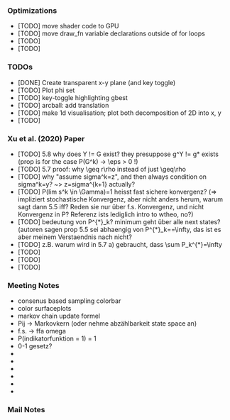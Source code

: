 
### Optimizations

* [TODO] move shader code to GPU
* [TODO] move draw\_fn variable declarations outside of for loops
* [TODO]
* [TODO]


### TODOs
* [DONE] Create transparent x-y plane (and key toggle)
* [TODO] Plot phi set
* [TODO] key-toggle highlighting gbest
* [TODO] arcball: add translation
* [TODO] make 1d visualisation; plot both decomposition of 2D into x, y
* [TODO]

### Xu et al. (2020) Paper
* [TODO] 5.8 why does Y != G exist? they presuppose g^Y != g\* exists (prop is for the case P(G^k) -> \eps > 0 !)
* [TODO] 5.7 proof: why \geq r\rho instead of just \geq\rho
* [TODO] why "assume sigma^k=z", and then always condition on sigma^k=y? ~> z=sigma^{k+1} actually?
* [TODO] P(lim s^k \in \Gamma)=1 heisst fast sichere konvergenz? (=> impliziert stochastische Konvergenz, aber nicht anders herum, warum sagt dann 5.5 iff? Reden sie nur über f.s. Konvergenz, und nicht Konvergenz in P? Referenz ists lediglich intro to wtheo, no?)
* [TODO] bedeutung von P^{\*}\_k? minimum geht über alle next states? (autoren sagen prop 5.5 sei abhaengig von P^{\*}\_k==\infty, das ist es aber meinem Verstaendnis nach nicht?
* [TODO] z.B. warum wird in 5.7 a) gebraucht, dass \sum P\_k^{\*}=\infty
* [TODO]
* [TODO]
* [TODO]



### Meeting Notes


* consenus based sampling colorbar
* color surfaceplots
* markov chain update formel
* Pij -> Markovkern (oder nehme abzählbarkeit state space an)
* f.s. -> ffa omega 
* P(indikatorfunktion = 1) = 1
* 0-1 gesetz?
* 
* 
* 
* 
* 
* 

### Mail Notes
























